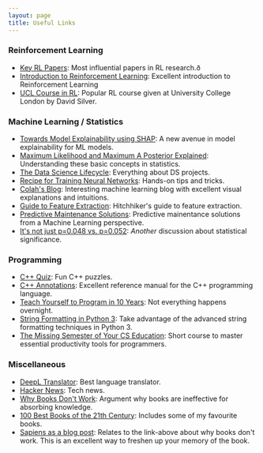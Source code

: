 ```yaml
---
layout: page
title: Useful Links
---
```


### Reinforcement Learning

- [Key RL Papers](https://spinningup.openai.com/en/latest/spinningup/keypapers.html): Most influential papers in RL research.ð
- [Introduction to Reinforcement Learning](http://incompleteideas.net/book/bookdraft2017nov5.pdf): Excellent introduction to Reinforcement Learning
- [UCL Course in RL](http://www0.cs.ucl.ac.uk/staff/d.silver/web/Teaching.html): Popular RL course given at University College London by David Silver.

### Machine Learning / Statistics

- [Towards Model Explainability using SHAP](https://github.com/slundberg/shap): A new avenue in model explainability for ML models.
- [Maximum Likelihood and Maximum A Posterior Explained](http://blog.christianperone.com/2019/01/mle/): Understanding these basic concepts in statistics.
- [The Data Science Lifecycle](https://www.textbook.ds100.org/ch/01/lifecycle_intro.html): Everything about DS projects.
- [Recipe for Training Neural Networks](http://karpathy.github.io/2019/04/25/recipe/): Hands-on tips and tricks.
- [Colah's Blog](http://colah.github.io): Interesting machine learning blog with excellent visual explanations and intuitions.
- [Guide to Feature Extraction](https://mlwhiz.com/blog/2019/05/19/feature_extraction/): Hitchhiker's guide to feature extraction.
- [Predictive Maintenance Solutions](https://docs.microsoft.com/en-us/azure/machine-learning/team-data-science-process/cortana-analytics-playbook-predictive-maintenance): Predictive mainentance solutions from a Machine Learning perspective.
- [It's not just p=0.048 vs. p=0.052](https://statmodeling.stat.columbia.edu/2019/09/06/__trashed-2/): *Another* discussion about statistical significance.

### Programming

- [C++ Quiz](http://cppquiz.org): Fun C++ puzzles.
- [C++ Annotations](http://www.icce.rug.nl/documents/cplusplus/): Excellent reference manual for the C++ programming language.
- [Teach Yourself to Program in 10 Years](http://norvig.com/21-days.html): Not everything happens overnight.
- [String Formatting in Python 3](https://pyformat.info): Take advantage of the advanced string formatting techniques in Python 3.
- [The Missing Semester of Your CS Education](https://missing.csail.mit.edu): Short course to master essential productivity tools for programmers.

### Miscellaneous

- [DeepL Translator](https://www.deepl.com/translator): Best language translator.
- [Hacker News](https://www.ycombinator.com): Tech news.
- [Why Books Don't Work](https://andymatuschak.org/books/): Argument why books are ineffective for absorbing knowledge.
- [100 Best Books of the 21th Century](https://www.theguardian.com/books/2019/sep/21/best-books-of-the-21st-century): Includes some of my favourite books.
- [Sapiens as a blog post](https://neilkakkar.com/sapiens.html): Relates to the link-above about why books don't work. This is an excellent way to freshen up your memory of the book.
